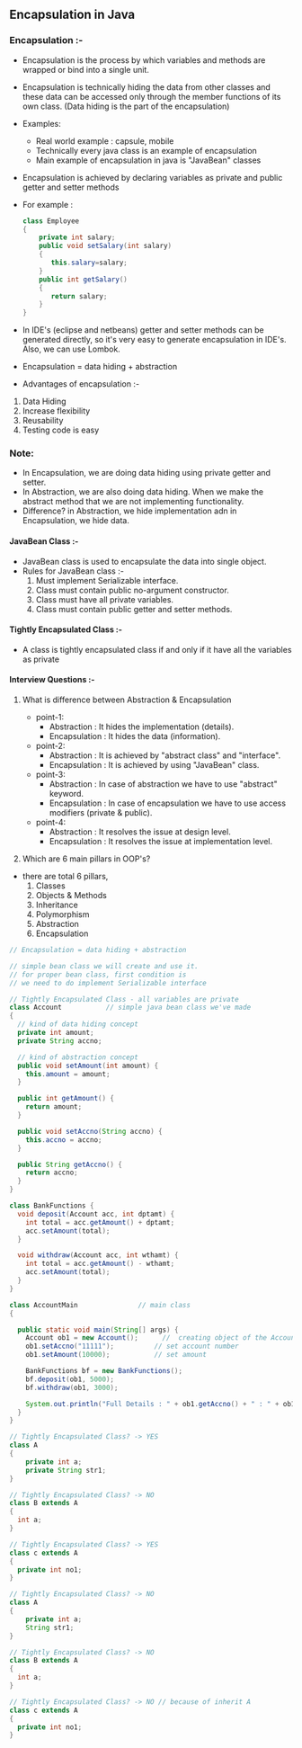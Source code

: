 ## Encapsulation in Java

### Encapsulation :-
- Encapsulation is the process by which variables and methods are wrapped or bind into a single unit.
- Encapsulation is technically hiding the data from other classes and these data can be accessed only through the member functions of its own class. (Data hiding is the part of the encapsulation)
- Examples:
  - Real world example : capsule, mobile
  - Technically every java class is an example of encapsulation
  - Main example of encapsulation in java is "JavaBean" classes
- Encapsulation is achieved by declaring variables as private and public getter and setter methods
- For example :
    ```java
    class Employee
    {
        private int salary;
        public void setSalary(int salary)
        {
           this.salary=salary;
        }
        public int getSalary()
        {
           return salary;
        }
    }
    ```
- In IDE's (eclipse and netbeans) getter and setter methods can be generated directly, so it's very easy to generate encapsulation in IDE's. Also, we can use Lombok.
- Encapsulation = data hiding + abstraction

- Advantages of encapsulation :-
1. Data Hiding
2. Increase flexibility
3. Reusability
4. Testing code is easy
 
### Note: 
- In Encapsulation, we are doing data hiding using private getter and setter. 
- In Abstraction, we are also doing data hiding. When we make the abstract method that we are not implementing functionality.
- Difference? in Abstraction, we hide implementation adn in Encapsulation, we hide data.

#### JavaBean Class :-
- JavaBean class is used to encapsulate the data into single object.
- Rules for JavaBean class :-
  1. Must implement Serializable interface.
  2. Class must contain public no-argument constructor.
  3. Class must have all private variables.
  4. Class must contain public getter and setter methods.
   
#### Tightly Encapsulated Class :-
- A class is tightly encapsulated class if and only if it have all the variables as private

#### Interview Questions :-
1. What is difference between Abstraction & Encapsulation
   - point-1: 
     - Abstraction : It hides the implementation (details).
     - Encapsulation : It hides the data (information).
   - point-2:
     - Abstraction : It is achieved by "abstract class" and "interface".
     - Encapsulation : It is achieved by using "JavaBean" class.
   - point-3: 
     - Abstraction : In case of abstraction we have to use "abstract" keyword.
     - Encapsulation : In case of encapsulation we have to use access modifiers (private & public).
   - point-4: 
     - Abstraction : It resolves the issue at design level.
     - Encapsulation : It resolves the issue at implementation level.

2. Which are 6 main pillars in OOP's?
- there are total 6 pillars,
   1. Classes
   2. Objects & Methods
   3. Inheritance
   4. Polymorphism
   5. Abstraction
   6. Encapsulation
   
```java
// Encapsulation = data hiding + abstraction

// simple bean class we will create and use it.
// for proper bean class, first condition is
// we need to do implement Serializable interface 

// Tightly Encapsulated Class - all variables are private
class Account           // simple java bean class we've made
{
  // kind of data hiding concept
  private int amount;
  private String accno;

  // kind of abstraction concept
  public void setAmount(int amount) {
    this.amount = amount;
  }

  public int getAmount() {
    return amount;
  }

  public void setAccno(String accno) {
    this.accno = accno;
  }

  public String getAccno() {
    return accno;
  }
}

class BankFunctions {
  void deposit(Account acc, int dptamt) {
    int total = acc.getAmount() + dptamt;
    acc.setAmount(total);
  }

  void withdraw(Account acc, int wthamt) {
    int total = acc.getAmount() - wthamt;
    acc.setAmount(total);
  }
}

class AccountMain               // main class
{

  public static void main(String[] args) {
    Account ob1 = new Account();      //  creating object of the Account class
    ob1.setAccno("11111");          // set account number
    ob1.setAmount(10000);           // set amount

    BankFunctions bf = new BankFunctions();
    bf.deposit(ob1, 5000);
    bf.withdraw(ob1, 3000);

    System.out.println("Full Details : " + ob1.getAccno() + " : " + ob1.getAmount());         // getting values by using getter
  }
}
```
```java
// Tightly Encapsulated Class? -> YES
class A
{
    private int a;
    private String str1;
}

// Tightly Encapsulated Class? -> NO
class B extends A
{
  int a;
}

// Tightly Encapsulated Class? -> YES
class c extends A
{
  private int no1;
}
```

```java
// Tightly Encapsulated Class? -> NO
class A
{
    private int a;
    String str1;
}

// Tightly Encapsulated Class? -> NO
class B extends A
{
  int a;
}

// Tightly Encapsulated Class? -> NO // because of inherit A
class c extends A
{
  private int no1;
}
```